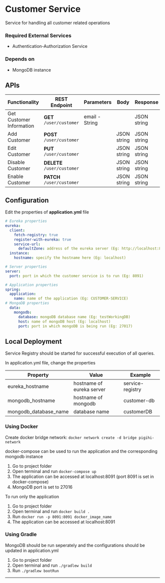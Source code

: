 # Customer Service

Service for handling all customer related operations

### Required External Services

- Authentication-Authorization Service

### Depends on

- MongoDB instance

## APIs

| Functionality | REST Endpoint | Parameters | Body | Response |
| --- | --- | --- | --- | --- |
| Get Customer Information | **GET** `/user/customer` | email - String |     | JSON string |
| Add Customer | **POST** `/user/customer` |     | JSON string | JSON string |
| Edit Customer | **PUT** `/user/customer` |     | JSON string | JSON string |
| Disable Customer | **DELETE** `/user/customer` |     | JSON string | JSON string |
| Enable Customer | **PATCH** `/user/customer` |     | JSON string | JSON string |

## Configuration

Edit the properties of **application.yml** file

```yaml
# Eureka properties
eureka:
  client:
    fetch-registry: true
    register-with-eureka: true
    service-url:
      defaultZone: address of the eureka server (Eg: http://localhost:8761/eureka)
  instance:
    hostname: specify the hostname here (Eg: localhost)

# Server properties
server:
  port: port in which the customer service is to run (Eg: 8091)

# Application properties
spring:
  application:
    name: name of the application (Eg: CUSTOMER-SERVICE)
# MongoDB properties
  data:
    mongodb:
      database: mongoDB database name (Eg: testWorkingDB)
      host: name of mongoDB host (Eg: localhost)
      port: port in which mongoDB is being run (Eg: 27017)
```

## Local Deployment

Service Registry should be started for successful execution of all queries.

In application.yml file, change the properties

| Property | Value | Example |
| --- | --- | --- |
| eureka_hostname | hostname of eureka server | service-registry |
| mongodb_hostname | hostname of mongodb | customer-db |
| mongodb\_database\_name | database name | customerDB |

### Using Docker

Create docker bridge network: `docker network create -d bridge pigihi-network`

docker-compose can be used to run the application and the corresponding mongodb instance

1.  Go to project folder
2.  Open terminal and run `docker-compose up`
3.  The application can be accessed at localhost:8091 (port 8091 is set in docker-compose)
4.  MongoDB port is set to 27016

To run only the application

1.  Go to project folder
2.  Open terminal and run `docker build .`
3.  Run `docker run -p 8091:8091 docker_image_name`
4.  The application can be accessed at localhost:8091

### Using Gradle

MongoDB should be run seperately and the configurations should be updated in application.yml

1.  Go to project folder
2.  Open terminal and run `./gradlew build`
3.  Run `./gradlew bootRun`

* * *
